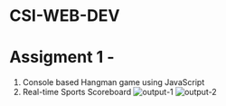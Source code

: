 # CSI-WEB-DEV 
# Assigment 1 - 
1. Console based Hangman game using JavaScript
2. Real-time Sports Scoreboard
![output-1](https://github.com/nio2004/CSI-WEB-DEV/assets/131904030/feb5b898-2726-4cec-b0e0-384b3cf891ae)
![output-2](https://github.com/nio2004/CSI-WEB-DEV/assets/131904030/e86c15cc-49a6-4fa0-bc1a-3e79494d6b75)
